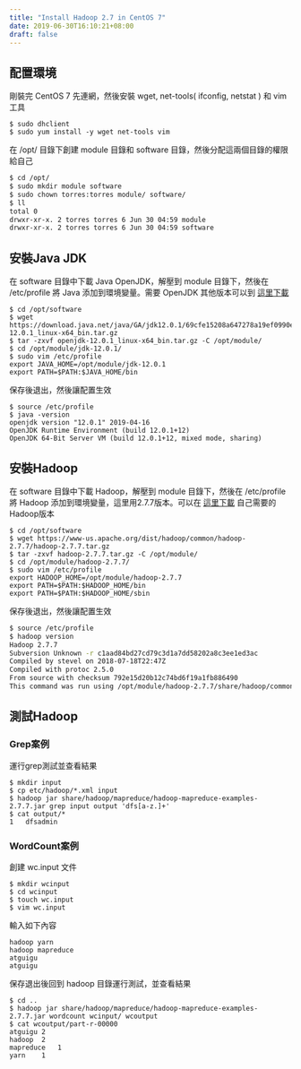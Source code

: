 ```yaml
---
title: "Install Hadoop 2.7 in CentOS 7"
date: 2019-06-30T16:10:21+08:00
draft: false
---
```


## 配置環境

剛裝完 CentOS 7 先連網，然後安裝 wget, net-tools( ifconfig, netstat ) 和 vim 工具

```shell
$ sudo dhclient
$ sudo yum install -y wget net-tools vim
```

在 /opt/ 目錄下創建 module 目錄和 software 目錄，然後分配這兩個目錄的權限給自己

```sh
$ cd /opt/
$ sudo mkdir module software
$ sudo chown torres:torres module/ software/
$ ll
total 0
drwxr-xr-x. 2 torres torres 6 Jun 30 04:59 module
drwxr-xr-x. 2 torres torres 6 Jun 30 04:59 software
```

## 安裝Java JDK

在 software 目錄中下載 Java OpenJDK，解壓到 module 目錄下，然後在 /etc/profile 將 Java 添加到環境變量。需要 OpenJDK 其他版本可以到 [這里下載](https://openjdk.java.net/install/)

```shell
$ cd /opt/software
$ wget https://download.java.net/java/GA/jdk12.0.1/69cfe15208a647278a19ef0990eea691/12/GPL/openjdk-12.0.1_linux-x64_bin.tar.gz
$ tar -zxvf openjdk-12.0.1_linux-x64_bin.tar.gz -C /opt/module/
$ cd /opt/module/jdk-12.0.1/
$ sudo vim /etc/profile
export JAVA_HOME=/opt/module/jdk-12.0.1
export PATH=$PATH:$JAVA_HOME/bin
```

保存後退出，然後讓配置生效

```shell
$ source /etc/profile
$ java -version
openjdk version "12.0.1" 2019-04-16
OpenJDK Runtime Environment (build 12.0.1+12)
OpenJDK 64-Bit Server VM (build 12.0.1+12, mixed mode, sharing)
```

## 安裝Hadoop

在 software 目錄中下載 Hadoop，解壓到 module 目錄下，然後在 /etc/profile 將 Hadoop 添加到環境變量，這里用2.7.7版本。可以在 [這里下載](https://hadoop.apache.org/releases.html) 自己需要的Hadoop版本

```shell
$ cd /opt/software
$ wget https://www-us.apache.org/dist/hadoop/common/hadoop-2.7.7/hadoop-2.7.7.tar.gz
$ tar -zxvf hadoop-2.7.7.tar.gz -C /opt/module/
$ cd /opt/module/hadoop-2.7.7/
$ sudo vim /etc/profile
export HADOOP_HOME=/opt/module/hadoop-2.7.7
export PATH=$PATH:$HADOOP_HOME/bin
export PATH=$PATH:$HADOOP_HOME/sbin
```

保存後退出，然後讓配置生效

```bash
$ source /etc/profile
$ hadoop version
Hadoop 2.7.7
Subversion Unknown -r c1aad84bd27cd79c3d1a7dd58202a8c3ee1ed3ac
Compiled by stevel on 2018-07-18T22:47Z
Compiled with protoc 2.5.0
From source with checksum 792e15d20b12c74bd6f19a1fb886490
This command was run using /opt/module/hadoop-2.7.7/share/hadoop/common/hadoop-common-2.7.7.jar
```

## 測試Hadoop

### Grep案例

運行grep測試並查看結果

```shell
$ mkdir input
$ cp etc/hadoop/*.xml input
$ hadoop jar share/hadoop/mapreduce/hadoop-mapreduce-examples-2.7.7.jar grep input output 'dfs[a-z.]+'
$ cat output/*
1	dfsadmin
```

### WordCount案例

創建 wc.input 文件

```shell
$ mkdir wcinput
$ cd wcinput
$ touch wc.input
$ vim wc.input
```

輸入如下內容

```
hadoop yarn
hadoop mapreduce
atguigu
atguigu
```

保存退出後回到 hadoop 目錄運行測試，並查看結果

```shell
$ cd ..
$ hadoop jar share/hadoop/mapreduce/hadoop-mapreduce-examples-2.7.7.jar wordcount wcinput/ wcoutput
$ cat wcoutput/part-r-00000
atguigu	2
hadoop	2
mapreduce	1
yarn	1
```

